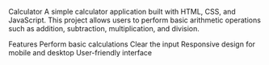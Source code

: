 
Calculator
A simple calculator application built with HTML, CSS, and JavaScript. This project allows users to perform basic arithmetic operations such as addition, subtraction, multiplication, and division.

Features
Perform basic calculations
Clear the input
Responsive design for mobile and desktop
User-friendly interface
